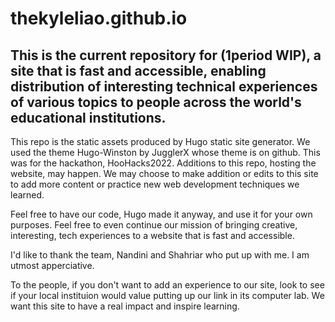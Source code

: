 # thekyleliao.github.io

## This is the current repository for (1period WIP), a site that is fast and accessible, enabling distribution of interesting technical experiences of various topics to people across the world's educational institutions.

This repo is the static assets produced by Hugo static site generator. We used the theme Hugo-Winston by JugglerX whose theme is on github.
This was for the hackathon, HooHacks2022.
Additions to this repo, hosting the website, may happen. We may choose to make addition or edits to this site to add more content or practice new web development techniques we learned.

Feel free to have our code, Hugo made it anyway, and use it for your own purposes. Feel free to even continue our mission of bringing creative, interesting, tech experiences to a website that is fast and accessible.

I'd like to thank the team, Nandini and Shahriar who put up with me. I am utmost apperciative.

To the people, if you don't want to add an experience to our site, look to see if your local instituion would value putting up our link in its computer lab. We want this site to have a real impact and inspire learning.

